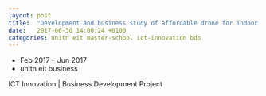 ```yaml
---
layout: post
title:  "Development and business study of affordable drone for indoor applications"
date:   2017-06-30 14:00:24 +0100
categories: unitn eit master-school ict-innovation bdp
---
```

* Feb 2017 – Jun 2017
* unitn eit business

ICT Innovation | Business Development Project